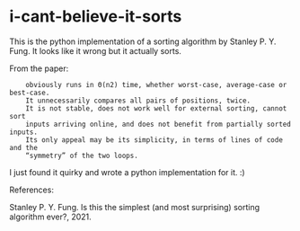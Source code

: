 # i-cant-believe-it-sorts

This is the python implementation of a sorting algorithm by Stanley P. Y. Fung.
It looks like it wrong but it actually sorts.

From the paper:
```There is nothing good about this algorithm. It is slow – the algorithm
    obviously runs in Θ(n2) time, whether worst-case, average-case or best-case.
    It unnecessarily compares all pairs of positions, twice.
    It is not stable, does not work well for external sorting, cannot sort
    inputs arriving online, and does not benefit from partially sorted inputs.
    Its only appeal may be its simplicity, in terms of lines of code and the
    “symmetry” of the two loops.
```

I just found it quirky and wrote a python implementation for it. :)

References:

Stanley P. Y. Fung. Is this the simplest (and most surprising) sorting
algorithm ever?, 2021.